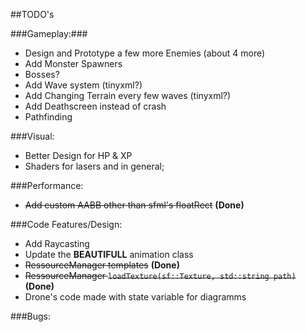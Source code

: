 ##TODO's

###Gameplay:###

* Design and Prototype a few more Enemies (about 4 more)
* Add Monster Spawners
* Bosses?
* Add Wave system (tinyxml?)
* Add Changing Terrain every few waves (tinyxml?)
* Add Deathscreen instead of crash
* Pathfinding

###Visual:

* Better Design for HP & XP
* Shaders for lasers and in general;

###Performance:

* ~~Add custom AABB other than sfml's floatRect~~ __(Done)__

###Code Features/Design:

* Add Raycasting
* Update the __BEAUTIFULL__ animation class
* ~~RessourceManager templates~~ __(Done)__
* ~~RessourceManager `loadTexture(sf::Texture, std::string path)`~~ __(Done)__
* Drone's code made with state variable for diagramms

###Bugs:
